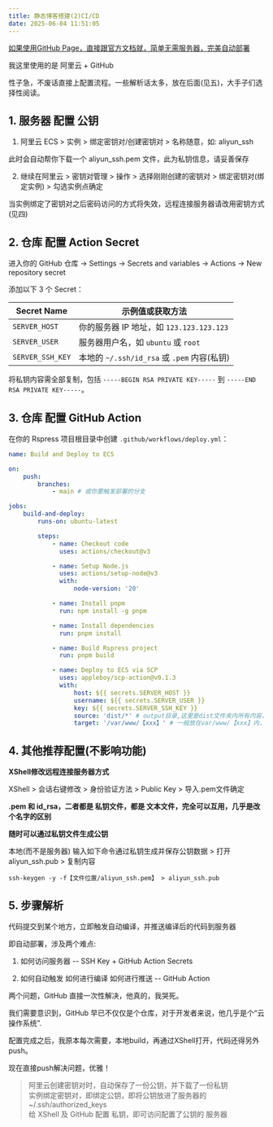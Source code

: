 ```yaml
---
title: 静态博客搭建(2)CI/CD
date: 2025-06-04 11:51:05
---
```


[如果使用GitHub Page，直接跟官方文档就，简单无需服务器，完美自动部署](https://rspress.dev/zh/guide/basic/deploy)

我这里使用的是 阿里云 + GitHub

性子急，不废话直接上配置流程。一些解析话太多，放在后面(见五)，大手子们选择性阅读。

## 1. 服务器 配置 公钥

1. 阿里云 ECS > 实例 > 绑定密钥对/创建密钥对 > 名称随意，如: aliyun_ssh

此时会自动帮你下载一个 aliyun_ssh.pem 文件，此为私钥信息，请妥善保存

2. 继续在阿里云 > 密钥对管理 > 操作 > 选择刚刚创建的密钥对 > 绑定密钥对(绑定实例) > 勾选实例点确定

当实例绑定了密钥对之后密码访问的方式将失效，远程连接服务器请改用密钥方式(见四)

## 2. 仓库 配置 Action Secret  

进入你的 GitHub 仓库 → Settings → Secrets and variables → Actions → New repository secret

添加以下 3 个 Secret：

| Secret Name      | 示例值或获取方法                            |
| ---------------- | ------------------------------------------- |
| `SERVER_HOST`    | 你的服务器 IP 地址，如 `123.123.123.123`    |
| `SERVER_USER`    | 服务器用户名，如 `ubuntu` 或 `root`         |
| `SERVER_SSH_KEY` | 本地的 `~/.ssh/id_rsa` 或 `.pem` 内容(私钥) |

将私钥内容需全部复制，包括 `-----BEGIN RSA PRIVATE KEY-----` 到 `-----END RSA PRIVATE KEY-----`。

## 3. 仓库 配置 GitHub Action

在你的 Rspress 项目根目录中创建 `.github/workflows/deploy.yml`：

```yaml
name: Build and Deploy to ECS

on:
    push:
        branches:
            - main # 或你要触发部署的分支

jobs:
    build-and-deploy:
        runs-on: ubuntu-latest

        steps:
            - name: Checkout code
              uses: actions/checkout@v3

            - name: Setup Node.js
              uses: actions/setup-node@v3
              with:
                  node-version: '20'

            - name: Install pnpm
              run: npm install -g pnpm

            - name: Install dependencies
              run: pnpm install

            - name: Build Rspress project
              run: pnpm build

            - name: Deploy to ECS via SCP
              uses: appleboy/scp-action@v0.1.3
              with:
                  host: ${{ secrets.SERVER_HOST }}
                  username: ${{ secrets.SERVER_USER }}
                  key: ${{ secrets.SERVER_SSH_KEY }}
                  source: 'dist/*' # output目录,这里是dist文件夹内所有内容，不含dist本身
                  target: '/var/www/【xxx】' # 一般放在var/www/【xxx】内，和nginx配置要一致

```

## 4. 其他推荐配置(不影响功能)

__XShell修改远程连接服务器方式__

XShell > 会话右键修改 > 身份验证方法 > Public Key > 导入.pem文件确定 

__.pem 和 id_rsa，二者都是 私钥文件，都是 文本文件，完全可以互用，几乎是改个名字的区别__

__随时可以通过私钥文件生成公钥__

本地(而不是服务器) 输入如下命令通过私钥生成并保存公钥数据 > 打开aliyun_ssh.pub > 复制内容

`ssh-keygen -y -f【文件位置/aliyun_ssh.pem】 > aliyun_ssh.pub`

## 5. 步骤解析

代码提交到某个地方，立即触发自动编译，并推送编译后的代码到服务器

即自动部署，涉及两个难点:

1. 如何访问服务器 -- SSH Key + GitHub Action Secrets

2. 如何自动触发 如何进行编译 如何进行推送 -- GitHub Action

两个问题，GitHub 直接一次性解决，他真的，我哭死。

我们需要意识到，GitHub 早已不仅仅是个仓库，对于开发者来说，他几乎是个“云操作系统”.

配置完成之后，我原本每次需要，本地build，再通过XShell打开，代码还得另外push。

现在直接push解决问题，优雅！

> 阿里云创建密钥对时，自动保存了一份公钥，并下载了一份私钥  
> 实例绑定密钥对，即绑定公钥，即将公钥放进了服务器的 ~/.ssh/authorized_keys  
> 给 XShell 及 GitHub 配置 私钥，即可访问配置了公钥的 服务器
